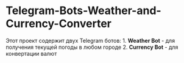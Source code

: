 # Telegram-Bots-Weather-and-Currency-Converter
Этот проект содержит двух Telegram ботов: 1. **Weather Bot** - для получения текущей погоды в любом городе 2. **Currency Bot** - для конвертации валют

